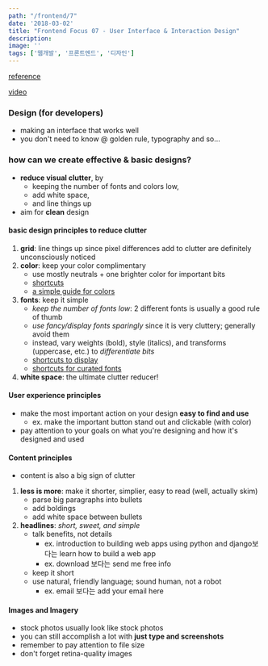 ```yaml
---
path: "/frontend/7"
date: '2018-03-02'
title: "Frontend Focus 07 - User Interface & Interaction Design"
description: 
image: ''
tags: ['웹개발', '프론트엔드', '디자인']
---
```


> 

[reference](https://frontendmasters.com/books/front-end-handbook/2018/learning/ui-design-patterns.html)

[video](https://www.youtube.com/watch?v=ZbrzdMaumNk&feature=youtu.be)

### Design (for developers)
- making an interface that works well
- you don't need to know @ golden rule, typography and so...

### how can we create effective & basic designs?
- __reduce visual clutter__, by
    - keeping the number of fonts and colors low,
    - add white space,
    - and line things up
- aim for __clean__ design

#### basic design principles to reduce clutter
1. __grid__: line things up since pixel differences add to clutter are definitely unconsciously noticed
2. __color__: keep your color complimentary
    - use mostly neutrals + one brighter color for important bits
    - [shortcuts](https://www.colourlovers.com/palettes/most-loved/all-time/meta)
    - [a simple guide for colors](https://www.smashingmagazine.com/2016/04/web-developer-guide-color/)
3. __fonts__: keep it simple
    - _keep the number of fonts low_: 2 different fonts is usually a good rule of thumb
    - _use fancy/display fonts sparingly_ since it is very cluttery; generally avoid them
    - instead, vary weights (bold), style (italics), and transforms (uppercase, etc.) to _differentiate bits_
    - [shortcuts to display](https://beautifulwebtype.com/)
    - [shortcuts for curated fonts](https://www.typewolf.com/)
4. __white space__: the ultimate clutter reducer!

#### User experience principles
- make the most important action on your design __easy to find and use__
    - ex. make the important button stand out and clickable (with color)
- pay attention to your goals on what you're designing and how it's designed and used

#### Content principles
- content is also a big sign of clutter
1. __less is more__: make it shorter, simplier, easy to read (well, actually skim)
    - parse big paragraphs into bullets
    - add boldings
    - add white space between bullets
2. __headlines__: _short, sweet, and simple_
    - talk benefits, not details
        - ex. introduction to building web apps using python and django보다는 learn how to build a web app
        - ex. download 보다는 send me free info
    - keep it short
    - use natural, friendly language; sound human, not a robot
        - ex. email 보다는 add your email here

#### Images and Imagery
- stock photos usually look like stock photos
- you can still accomplish a lot with __just type and screenshots__
- remember to pay attention to file size
- don't forget retina-quality images